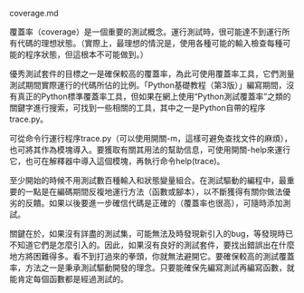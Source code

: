 coverage.md

覆蓋率（coverage）是一個重要的測試概念。運行測試時，很可能達不到運行所有代碼的理想狀態。（實際上，最理想的情況是，使用各種可能的輸入檢查每種可能的程序狀態，但這根本不可能做到。）

優秀測試套件的目標之一是確保較高的覆蓋率，為此可使用覆蓋率工具，它們測量測試期間實際運行的代碼所佔的比例。「Python基礎教程（第3版）」編寫期間，沒有真正的Python標準覆蓋率工具，但如果在網上使用“Python測試覆蓋率”之類的關鍵字進行搜索，可找到一些相關的工具，其中之一是Python自帶的程序trace.py。

可從命令行運行程序trace.py（可以使用開關-m，這樣可避免查找文件的麻煩），也可將其作為模塊導入。要獲取有關其用法的幫助信息，可使用開關-help來運行它，也可在解釋器中導入這個模塊，再執行命令help(trace)。

至少開始的時候不用測試數百種輸入和狀態變量組合。在測試驅動的編程中，最重要的一點是在編碼期間反複地運行方法（函數或腳本），以不斷獲得有關你做法優劣的反饋。如果以後要進一步確信代碼是正確的（覆蓋率也很高），可隨時添加測試。

關鍵在於，如果沒有詳盡的測試集，可能無法及時發現新引入的bug，等發現時已不知道它們是怎麼引入的。因此，如果沒有良好的測試套件，要找出錯誤出在什麼地方將困難得多。看不到打過來的拳頭，你就無法避開它。要確保較高的測試覆蓋率，方法之一是秉承測試驅動開發的理念。只要能確保先編寫測試再編寫函數，就能肯定每個函數都是經過測試的。